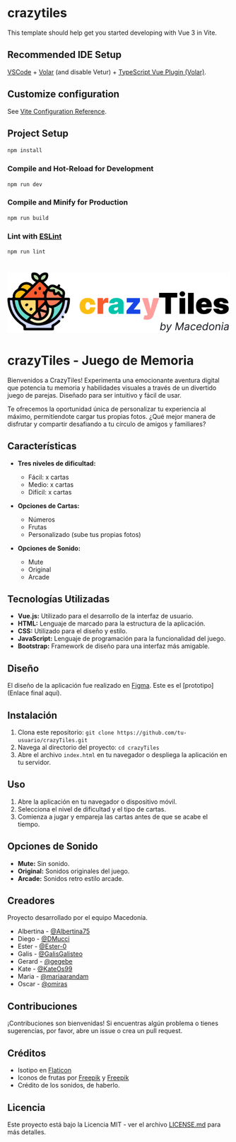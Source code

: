 # crazytiles

This template should help get you started developing with Vue 3 in Vite.

## Recommended IDE Setup

[VSCode](https://code.visualstudio.com/) + [Volar](https://marketplace.visualstudio.com/items?itemName=Vue.volar) (and disable Vetur) + [TypeScript Vue Plugin (Volar)](https://marketplace.visualstudio.com/items?itemName=Vue.vscode-typescript-vue-plugin).

## Customize configuration

See [Vite Configuration Reference](https://vitejs.dev/config/).

## Project Setup

```sh
npm install
```

### Compile and Hot-Reload for Development

```sh
npm run dev
```

### Compile and Minify for Production

```sh
npm run build
```

### Lint with [ESLint](https://eslint.org/)

```sh
npm run lint
```

# ![CrazyTiles Logo](https://github.com/PIMEC-2023/crazytiles/blob/gegebe-patch-1/src/assets/imgs/logo-crazyTiles.svg)


# crazyTiles - Juego de Memoria

Bienvenidos a CrazyTiles! Experimenta una emocionante aventura digital que potencia tu memoria y habilidades visuales a través de un divertido juego de parejas. Diseñado para ser intuitivo y fácil de usar. 

Te ofrecemos la oportunidad única de personalizar tu experiencia al máximo, permitíendote cargar tus propias fotos. ¿Qué mejor manera de disfrutar y compartir desafiando a tu círculo de amigos y familiares?

## Características

- **Tres niveles de dificultad:**
  - Fácil: x cartas
  - Medio: x cartas
  - Difícil: x cartas

- **Opciones de Cartas:**
  - Números
  - Frutas
  - Personalizado (sube tus propias fotos)

- **Opciones de Sonido:**
  - Mute
  - Original
  - Arcade
 
## Tecnologías Utilizadas

- **Vue.js:** Utilizado para el desarrollo de la interfaz de usuario.
- **HTML:** Lenguaje de marcado para la estructura de la aplicación.
- **CSS:** Utilizado para el diseño y estilo.
- **JavaScript:** Lenguaje de programación para la funcionalidad del juego.
- **Bootstrap:** Framework de diseño para una interfaz más amigable.

## Diseño

El diseño de la aplicación fue realizado en [Figma](https://www.figma.com/).
Este es el [prototipo](Enlace final aquí). 

## Instalación

1. Clona este repositorio: `git clone https://github.com/tu-usuario/crazyTiles.git`
2. Navega al directorio del proyecto: `cd crazyTiles`
3. Abre el archivo `index.html` en tu navegador o despliega la aplicación en tu servidor.

## Uso

1. Abre la aplicación en tu navegador o dispositivo móvil.
2. Selecciona el nivel de dificultad y el tipo de cartas.
3. Comienza a jugar y empareja las cartas antes de que se acabe el tiempo.

## Opciones de Sonido

- **Mute:** Sin sonido.
- **Original:** Sonidos originales del juego.
- **Arcade:** Sonidos retro estilo arcade.

## Creadores

Proyecto desarrollado por el equipo Macedonia.

- Albertina - [@Albertina75](https://github.com/Albertina75)
- Diego - [@DMucci](https://github.com/DMucci)
- Ester - [@Ester-0](https://github.com/Ester-0)
- Galis - [@GalisGalisteo](https://github.com/GalisGalisteo)
- Gerard - [@gegebe](https://github.com/gegebe)
- Kate - [@KateOs99](https://github.com/KateOs99)
- Maria - [@mariaarandam](https://github.com/mariaarandam)
- Oscar - [@omiras](https://github.com/omiras)

## Contribuciones

¡Contribuciones son bienvenidas! Si encuentras algún problema o tienes sugerencias, por favor, abre un issue o crea un pull request.

## Créditos

- Isotipo en [Flaticon](https://www.flaticon.es/iconos-gratis/ensalada-de-frutas)
- Iconos de frutas por [Freepik](https://www.freepik.com/free-vector/flat-design-fruit-collection_13643341.htm#fromView=search&term=set+fruits&page=1&position=12&track=ais&regularType=vector) y [Freepik](https://www.freepik.com/free-vector/flat-design-fruit-collection_13643341.htm#fromView=search&term=set+fruits&page=1&position=12&track=ais&regularType=vector)
- Crédito de los sonidos, de haberlo.


## Licencia

Este proyecto está bajo la Licencia MIT - ver el archivo [LICENSE.md](LICENSE.md) para más detalles.
